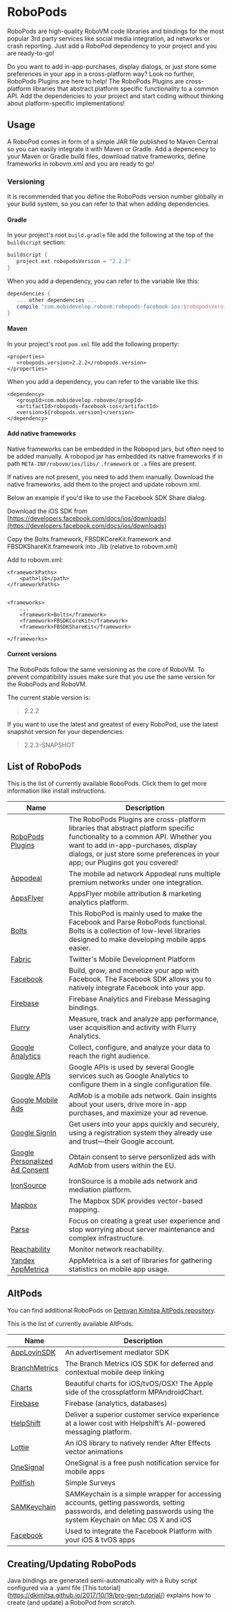 # RoboPods

RoboPods are high-quality RoboVM code libraries and bindings for the most popular 3rd party services 
like social media integration, ad networks or crash reporting. Just add a RoboPod dependency to your 
project and you are ready-to-go!

Do you want to add in-app-purchases, display dialogs, or just store some preferences in your app in a cross-platform way? 
Look no further, RoboPods Plugins are here to help!
The RoboPods Plugins are cross-platform libraries that abstract platform specific functionality to a common API.
Add the dependencies to your project and start coding without thinking about platform-specific implementations!

## Usage

A RoboPod comes in form of a simple JAR file published to Maven Central so you can easily 
integrate it with Maven or Gradle.
Add a depencency to your Maven or Gradle build files, download native frameworks, define frameworks in robovm.xml and you are ready to go!

### Versioning

It is recommended that you define the RoboPods version number globally in your build system, 
so you can refer to that when adding dependencies.

#### Gradle

In your project's root `build.gradle` file add the following at the top of the `buildscript` section:

```gradle
buildscript {
   project.ext.robopodsVersion = "2.2.2"
}
```

When you add a dependency, you can refer to the variable like this:

```gradle
dependencies {
   ... other dependencies ...
   compile "com.mobidevelop.robovm:robopods-facebook-ios:$robopodsVersion"
}
```

#### Maven

In your project's root `pom.xml` file add the following property:

```maven
<properties>
   <robopods.version>2.2.2</robopods.version>
</properties>
```

When you add a dependency, you can refer to the variable like this:

```maven
<dependency>
   <groupId>com.mobidevelop.robovm</groupId>
   <artifactId>robopods-facebook-ios</artifactId>
   <version>${robopods.version}</version>
</dependency>
```

#### Add native frameworks

Native frameworks can be embedded in the Robopod jars, but often need to be added manually. A robopod jar has embedded its native frameworks if in path `META-INF/robovm/ios/libs/` `.framework` or `.a` files are present.

If natives are not present, you need to add them manually. Download the native frameworks, add them to the project and update robovm.xml.

Below an example if you'd like to use the Facebook SDK Share dialog.

Download the iOS SDK from [https://developers.facebook.com/docs/ios/downloads](https://developers.facebook.com/docs/ios/downloads)

Copy the Bolts.framework, FBSDKCoreKit.framework and FBSDKShareKit.framework
into ./lib (relative to robovm.xml)

Add to robovm.xml:
    
    <frameworkPaths>
        <path>lib</path>
    </frameworkPaths>
    
    
    <frameworks>
        ...
        <framework>Bolts</framework>
        <framework>FBSDKCoreKit</framework>
        <framework>FBSDKShareKit</framework>
        ...
    </frameworks>

#### Current versions

The RoboPods follow the same versioning as the core of RoboVM. 
To prevent compatibility issues make sure that you use the same version for the RoboPods and RoboVM.

The current stable version is:

> 2.2.2

If you want to use the latest and greatest of every RoboPod, use the latest snapshot version for your dependencies:

> 2.2.3-SNAPSHOT


## List of RoboPods

This is the list of currently available RoboPods. Click them to get more information like install instructions.

| Name                                                 | Description                                                                       |
|------------------------------------------------------|-----------------------------------------------------------------------------------|
| [RoboPods Plugins](plugins/)                         | The RoboPods Plugins are cross-platform libraries that abstract platform specific functionality to a common API. Whether you want to add in-app-purchases, display dialogs, or just store some preferences in your app; our Plugins got you covered! |
| [Appodeal](appodeal/)                                | The mobile ad network Appodeal runs multiple premium networks under one integration. |
| [AppsFlyer](appsflyer/)                                | AppsFlyer mobile attribution & marketing analytics platform. |
| [Bolts](bolts/)                                      | This RoboPod is mainly used to make the Facebook and Parse RoboPods functional. Bolts is a collection of low-level libraries designed to make developing mobile apps easier. |
| [Fabric](fabric/)                                    | Twitter's Mobile Development Platform |
| [Facebook](facebook/)                                | Build, grow, and monetize your app with Facebook. The Facebook SDK allows you to natively integrate Facebook into your app. |
| [Firebase](firebase/)                                | Firebase Analytics and Firebase Messaging bindings. |
| [Flurry](flurry/)                                    | Measure, track and analyze app performance, user acquisition and activity with Flurry Analytics. |
| [Google Analytics](google-analytics/)                | Collect, configure, and analyze your data to reach the right audience. |
| [Google APIs](google-apis/)                          | Google APIs is used by several Google services such as Google Analytics to configure them in a single configuration file. |
| [Google Mobile Ads](google-mobile-ads/)              | AdMob is a mobile ads network. Gain insights about your users, drive more in-app purchases, and maximize your ad revenue. |
| [Google SignIn](google-signin/)                      | Get users into your apps quickly and securely, using a registration system they already use and trust—their Google account. |
| [Google Personalized Ad Consent](google-ad-consent/) | Obtain consent to serve personlized ads with AdMob from users within the EU. |
| [IronSource](ironsource/)                            | IronSource is a mobile ads network and mediation platform. |
| [Mapbox](mapbox/)                                    | The Mapbox SDK provides vector-based mapping. |
| [Parse](parse/)                                      | Focus on creating a great user experience and stop worrying about server maintenance and complex infrastructure. |
| [Reachability](reachability/)                        | Monitor network reachability. |
| [Yandex AppMetrica](appmterica/)                     | AppMetrica is a set of libraries for gathering statistics on mobile app usage. |

## AltPods

You can find additional RoboPods on [Demyan Kimitsa AltPods repository](https://github.com/dkimitsa/robovm-robopods).

This is the list of currently available AltPods.

| Name                               | Description                                                                            |
|------------------------------------|----------------------------------------------------------------------------------------|
| [AppLovinSDK](https://github.com/dkimitsa/robovm-robopods/tree/alt/applovinsdk/)        | An advertisement mediator SDK |
| [BranchMetrics](https://github.com/dkimitsa/robovm-robopods/tree/alt/branchmetrics/)    | The Branch Metrics iOS SDK for deferred and contextual mobile deep linking|
| [Charts](https://github.com/dkimitsa/robovm-robopods/tree/alt/charts/)                  | Beautiful charts for iOS/tvOS/OSX! The Apple side of the crossplatform MPAndroidChart. |
| [Firebase](https://github.com/dkimitsa/robovm-robopods/tree/alt/firebase/)              | Firebase (analytics, databases) |
| [HelpShift](https://github.com/dkimitsa/robovm-robopods/tree/alt/helpshift/)            | Deliver a superior customer service experience at a lower cost with Helpshift’s AI-powered messaging platform.|
| [Lottie](https://github.com/dkimitsa/robovm-robopods/tree/alt/lottie/)                  | An iOS library to natively render After Effects vector animations                      |
| [OneSignal](https://github.com/dkimitsa/robovm-robopods/tree/alt/onesignal/)            | OneSignal is a free push notification service for mobile apps                          |
| [Pollfish](https://github.com/dkimitsa/robovm-robopods/tree/alt/pollfish/)              | Simple Surveys |
| [SAMKeychain](https://github.com/dkimitsa/robovm-robopods/tree/alt/samkeychain/)        | SAMKeychain is a simple wrapper for accessing accounts, getting passwords, setting passwords, and deleting passwords using the system Keychain on Mac OS X and iOS|
| [Facebook](https://github.com/dkimitsa/robovm-robopods/tree/alt/facebook/)              | Used to integrate the Facebook Platform with your iOS & tvOS apps                       |

## Creating/Updating RoboPods

Java bindings are generated semi-automatically with a Ruby script configured via a .yaml file [This tutorial] (https://dkimitsa.github.io/2017/10/19/bro-gen-tutorial/) explains how to create (and update) a RoboPod from scratch.
